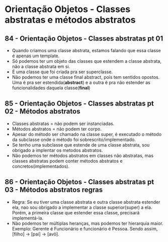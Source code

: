 # Orientação Objetos - Classes abstratas e métodos abstratos

## 84 - Orientação Objetos - Classes abstratas pt 01

- Quando criamos uma classe abstrata, estamos falando que essa classe é apenas um template.
- Só podemos ter um objeto das classes que estendem a classe abstrata, não a classe abstrata em si.
- É uma classe que foi criada pra ser superclasse.
- Não podemos ter uma classe final abstract, pois tem sentidos opostos. Uma é pra ser estendida(**abstract**) e a outra
  é pra não estender as funcionalidades daquela classe(**final**)

## 85 - Orientação Objetos - Classes abstratas pt 02 - Métodos abstratos

- Classes abstratas = não podem ser instanciadas.
- Métodos abstratos = não podem ter corpo.
- Apesar do método ser chamado na classe super, é executado o método da subclasse onde o método foi
  sobrescrito/implementado.
- Se tenho uma subclasse que estende de uma classe abstrata, sou obrigado a implentar os metodos abstratos.
- Não podemos ter métodos abstratos em classes não abstratas, mas classes abstratas podem conter métodos abstratos e
  concretos(implementados).

## 86 - Orientação Objetos - Classes abstratas pt 03 - Métodos abstratos regras

- Regra: Se eu tiver uma classe abstrata e outra classe abstrata estender ela, nao sou obrigado a implementar a classe superior(super) a ela. Porém, a primeira classe que estender essa classe, precisará implementá-la.
- Não podemos ter múltiplas heranças, mas podemos ter hierarquia maior. Exemplo: Gerente é Funcionário e funcionário é Pessoa. Sendo assim, [filho] -> [pai] -> [avô].
